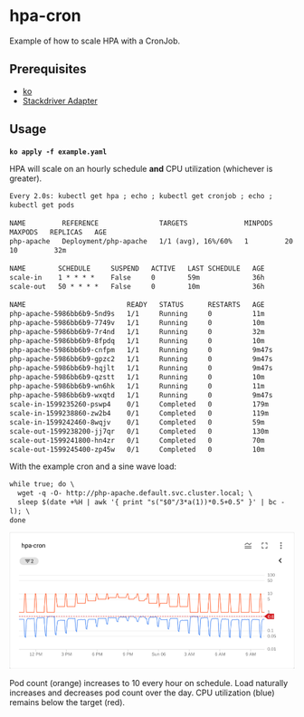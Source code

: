 # hpa-cron
Example of how to scale HPA with a CronJob.

## Prerequisites

* [ko](https://github.com/google/ko)
* [Stackdriver Adapter](https://github.com/GoogleCloudPlatform/k8s-stackdriver/tree/master/custom-metrics-stackdriver-adapter)

## Usage

**`ko apply -f example.yaml`**

HPA will scale on an hourly schedule **and** CPU utilization (whichever is greater).

```
Every 2.0s: kubectl get hpa ; echo ; kubectl get cronjob ; echo ; kubectl get pods

NAME         REFERENCE               TARGETS              MINPODS   MAXPODS   REPLICAS   AGE
php-apache   Deployment/php-apache   1/1 (avg), 16%/60%   1         20        10         32m

NAME        SCHEDULE     SUSPEND   ACTIVE   LAST SCHEDULE   AGE
scale-in    1 * * * *    False     0        59m             36h
scale-out   50 * * * *   False     0        10m             36h

NAME                         READY   STATUS      RESTARTS   AGE
php-apache-5986bb6b9-5nd9s   1/1     Running     0          11m
php-apache-5986bb6b9-7749v   1/1     Running     0          10m
php-apache-5986bb6b9-7r4nd   1/1     Running     0          32m
php-apache-5986bb6b9-8fpdq   1/1     Running     0          10m
php-apache-5986bb6b9-cnfpm   1/1     Running     0          9m47s
php-apache-5986bb6b9-gpzc2   1/1     Running     0          9m47s
php-apache-5986bb6b9-hqjlt   1/1     Running     0          9m47s
php-apache-5986bb6b9-qzstt   1/1     Running     0          10m
php-apache-5986bb6b9-wn6hk   1/1     Running     0          11m
php-apache-5986bb6b9-wxqtd   1/1     Running     0          9m47s
scale-in-1599235260-pswp4    0/1     Completed   0          179m
scale-in-1599238860-zw2b4    0/1     Completed   0          119m
scale-in-1599242460-8wqjv    0/1     Completed   0          59m
scale-out-1599238200-jj7qr   0/1     Completed   0          130m
scale-out-1599241800-hn4zr   0/1     Completed   0          70m
scale-out-1599245400-zp45w   0/1     Completed   0          10m
```

With the example cron and a sine wave load:

```
while true; do \
  wget -q -O- http://php-apache.default.svc.cluster.local; \
  sleep $(date +%H | awk '{ print "s("$0"/3*a(1))*0.5+0.5" }' | bc -l); \
done
```

![](example.png)

Pod count (orange) increases to 10 every hour on schedule.
Load naturally increases and decreases pod count over the day.
CPU utilization (blue) remains below the target (red).
